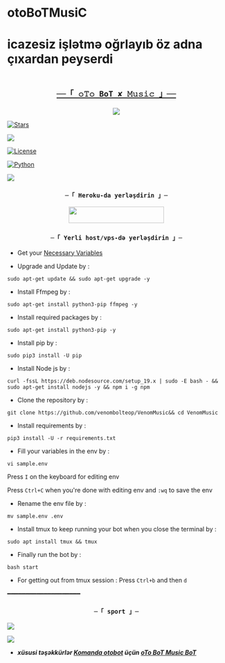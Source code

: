 # otoBoTMusiC
# icazesiz işlətmə oğrlayıb öz adna çıxardan peyserdi
  <p align="center"><a href="https://telegra.ph/file/79d1c45a428cc6a37feca.jpg"> <img >





<h2 align="center">

    ──「 𝚘𝚃𝚘 BoT ✘ 𝙼𝚞𝚜𝚒𝚌 」──

</h2>



<p align="center">

  <img src="https://telegra.ph/file/79d1c45a428cc6a37feca.jpg">

</p>



<p align="center">

<a href="https://github.com/Qadirnesirov/AuraMusicpg.git"> <img src="https://img.shields.io/github/stars/venombolteop/otobotMusic?color=black&logo=github&logoColor=black&style=for-the-badge" alt="Stars" /></a>

<a href="https://github.com/Qadirnesirov/AuraMusicpg.git"> <img src="https://img.shields.io/github/forks/venombolteop/otobotMusic?color=black&logo=github&logoColor=black&style=for-the-badge" /></a>

<a href="https://github.com/Qadirnesirov/AuraMusicpg.git/LICENSE"> <img src="https://img.shields.io/badge/License-MIT-blueviolet?style=for-the-badge" alt="License" /> </a>

<a href="https://www.python.org/"> <img src="https://img.shields.io/badge/Written%20in-Python-orange?style=for-the-badge&logo=python" alt="Python" /> </a>

<a href="https://github.com/Qadirnesirov/AuraMusicpg.git"> <img src="https://img.shields.io/github/last-commit/venombolteop/otobotMusic?color=blue&logo=github&logoColor=green&style=for-the-badge" /></a>

</p>





<h3 align="center">

    ─「 Heroku-da yerləşdirin 」─

</h3>



<p align="center"><a href="https://dashboard.heroku.com/new?template=https://github.com/venombolteop/otobotMusic"> <img src="https://img.shields.io/badge/Deploy%20On%20Heroku-blue?style=for-the-badge&logo=heroku" width="220" height="38.45"/></a></p>



<h3 align="center">

    ─「 Yerli host/vps-də yerləşdirin 」─

</h3>



- Get your [Necessary Variables](https://github.com/Qadirnesirov/AuraMusicpg.git)

- Upgrade and Update by :

`sudo apt-get update && sudo apt-get upgrade -y`

- Install Ffmpeg by :

`sudo apt-get install python3-pip ffmpeg -y`

- Install required packages by :

`sudo apt-get install python3-pip -y`

- Install pip by :

`sudo pip3 install -U pip`

- Install Node js by :

`curl -fssL https://deb.nodesource.com/setup_19.x | sudo -E bash - && sudo apt-get install nodejs -y && npm i -g npm`

- Clone the repository by :

`git clone https://github.com/venombolteop/VenomMusic&& cd VenomMusic`

- Install requirements by :

`pip3 install -U -r requirements.txt`

- Fill your variables in the env by :

`vi sample.env`<br>

Press `I` on the keyboard for editing env<br>

Press `Ctrl+C` when you're done with editing env and `:wq` to save the env<br>

- Rename the env file by :

`mv sample.env .env`

- Install tmux to keep running your bot when you close the terminal by :

`sudo apt install tmux && tmux`

- Finally run the bot by :

`bash start`

- For getting out from tmux session : Press `Ctrl+b` and then `d`<br>

━━━━━━━━━━━━━━━━━━━━



<h3 align="center">

    ─「 sport 」─

</h3>



<p align="center">

<a href="https://telegram.me/otobotsprot"><img src="https://img.shields.io/badge/-Support%20Group-blue.svg?style=for-the-badge&logo=Telegram"></a>

</p>



<p align="center">

<a href="https://telegram.me/otobotowner"><img src="https://img.shields.io/badge/-Support%20Channel-blue.svg?style=for-the-badge&logo=Telegram"></a>

</p>



- <b> _xüsusi təşəkkürlər [Komanda otobot](https://github.com/Qadirnesirov) üçün [oTo BoT Music BoT](https://github.com/Qadirnesirov/AuraMusicpg)_ </b>

